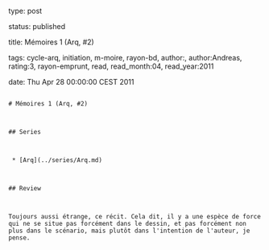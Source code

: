 type: post
status: published
title: Mémoires 1 (Arq, #2)
tags:  cycle-arq,  initiation,  m-moire,  rayon-bd, author:, author:Andreas, rating:3, rayon-emprunt, read, read_month:04, read_year:2011
date: Thu Apr 28 00:00:00 CEST 2011
~~~~~~
# Mémoires 1 (Arq, #2)

## Series

 * [Arq](../series/Arq.md)

## Review

Toujours aussi étrange, ce récit. Cela dit, il y a une espèce de force qui ne se situe pas forcément dans le dessin, et pas forcément non plus dans le scénario, mais plutôt dans l'intention de l'auteur, je pense.